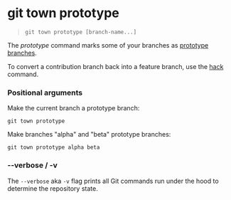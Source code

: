 # git town prototype

> `git town prototype [branch-name...]`

The _prototype_ command marks some of your branches as
[prototype branches](../branch-types.md#prototype-branches).

To convert a contribution branch back into a feature branch, use the
[hack](hack.md) command.

### Positional arguments

Make the current branch a prototype branch:

```fish
git town prototype
```

Make branches "alpha" and "beta" prototype branches:

```fish
git town prototype alpha beta
```

### --verbose / -v

The `--verbose` aka `-v` flag prints all Git commands run under the hood to
determine the repository state.
